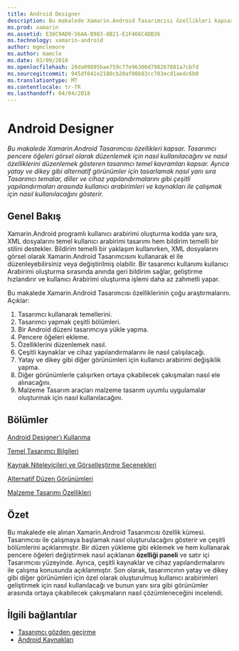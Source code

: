 ```yaml
---
title: Android Designer
description: Bu makalede Xamarin.Android Tasarımcısı özellikleri kapsar. Tasarımcı pencere öğeleri görsel olarak düzenlemek için nasıl kullanılacağını ve nasıl özelliklerini düzenlemek gösteren tasarımcı temel kavramları kapsar. Ayrıca yatay ve dikey gibi alternatif görünümler için tasarlamak nasıl yanı sıra Tasarımcı temalar, diller ve cihaz yapılandırmalarını gibi çeşitli yapılandırmaları arasında kullanıcı arabirimleri ve kaynakları ile çalışmak için nasıl kullanılacağını gösterir.
ms.prod: xamarin
ms.assetid: E38C9AD9-56AA-B983-8B21-E1F466C4DB36
ms.technology: xamarin-android
author: mgmclemore
ms.author: mamcle
ms.date: 03/09/2018
ms.openlocfilehash: 20da09895bae759c77e96300d798267881a7cbfd
ms.sourcegitcommit: 945df041e2180cb20af08b83cc703ecd1aedc6b0
ms.translationtype: MT
ms.contentlocale: tr-TR
ms.lasthandoff: 04/04/2018
---
```

# <a name="android-designer"></a>Android Designer

_Bu makalede Xamarin.Android Tasarımcısı özellikleri kapsar. Tasarımcı pencere öğeleri görsel olarak düzenlemek için nasıl kullanılacağını ve nasıl özelliklerini düzenlemek gösteren tasarımcı temel kavramları kapsar. Ayrıca yatay ve dikey gibi alternatif görünümler için tasarlamak nasıl yanı sıra Tasarımcı temalar, diller ve cihaz yapılandırmalarını gibi çeşitli yapılandırmaları arasında kullanıcı arabirimleri ve kaynakları ile çalışmak için nasıl kullanılacağını gösterir._


## <a name="overview"></a>Genel Bakış

Xamarin.Android programlı kullanıcı arabirimi oluşturma kodda yanı sıra, XML dosyalarını temel kullanıcı arabirimi tasarımı hem bildirim temelli bir stilini destekler.
Bildirim temelli bir yaklaşım kullanırken, XML dosyalarını görsel olarak Xamarin.Android Tasarımcısını kullanarak el ile düzenleyebilirsiniz veya değiştirilmiş olabilir. Bir tasarımcı kullanımı kullanıcı Arabirimi oluşturma sırasında anında geri bildirim sağlar, geliştirme hızlandırır ve kullanıcı Arabirimi oluşturma işlemi daha az zahmetli yapar.

Bu makalede Xamarin.Android Tasarımcısı özelliklerinin çoğu araştırmalarını. Açıklar:

1.  Tasarımcı kullanarak temellerini.
2.  Tasarımcı yapmak çeşitli bölümleri.
3.  Bir Android düzeni tasarımcıya yükle yapma.
4.  Pencere öğeleri ekleme.
5.  Özelliklerini düzenlemek nasıl.
6.  Çeşitli kaynaklar ve cihaz yapılandırmalarını ile nasıl çalışılacağı.
7.  Yatay ve dikey gibi diğer görünümleri için kullanıcı arabirimi değişiklik yapma. 
8.  Diğer görünümlerle çalışırken ortaya çıkabilecek çakışmaları nasıl ele alınacağını. 
9.  Malzeme Tasarım araçları malzeme tasarım uyumlu uygulamalar oluşturmak için nasıl kullanılacağını.



## <a name="sections"></a>Bölümler

 [Android Designer’ı Kullanma](~/android/user-interface/android-designer/designer-walkthrough.md)

 [Temel Tasarımcı Bilgileri](~/android/user-interface/android-designer/designer-basics.md)

 [Kaynak Niteleyicileri ve Görselleştirme Seçenekleri](~/android/user-interface/android-designer/resource-qualifiers.md)

 [Alternatif Düzen Görünümleri](~/android/user-interface/android-designer/alternative-layout-views.md)

 [Malzeme Tasarımı Özellikleri](~/android/user-interface/android-designer/material-design-features.md)



## <a name="summary"></a>Özet

Bu makalede ele alınan Xamarin.Android Tasarımcısı özellik kümesi. Tasarımcısı ile çalışmaya başlamak nasıl oluşturulacağını gösterir ve çeşitli bölümlerini açıklanmıştır. Bir düzen yükleme gibi eklemek ve hem kullanarak pencere öğeleri değiştirmek nasıl açıklanan **özelliği paneli** ve satır içi Tasarımcısı yüzeyinde. Ayrıca, çeşitli kaynaklar ve cihaz yapılandırmalarını ile çalışma konusunda açıklanmıştır. Son olarak, tasarımcının yatay ve dikey gibi diğer görünümleri için özel olarak oluşturulmuş kullanıcı arabirimleri geliştirmek için nasıl kullanılacağı ve bunun yanı sıra gibi görünümler arasında ortaya çıkabilecek çakışmaların nasıl çözümleneceğini incelendi. 



## <a name="related-links"></a>İlgili bağlantılar

- [Tasarımcı gözden geçirme](~/android/user-interface/android-designer/designer-walkthrough.md)
- [Android Kaynakları](~/android/app-fundamentals/resources-in-android/index.md)
